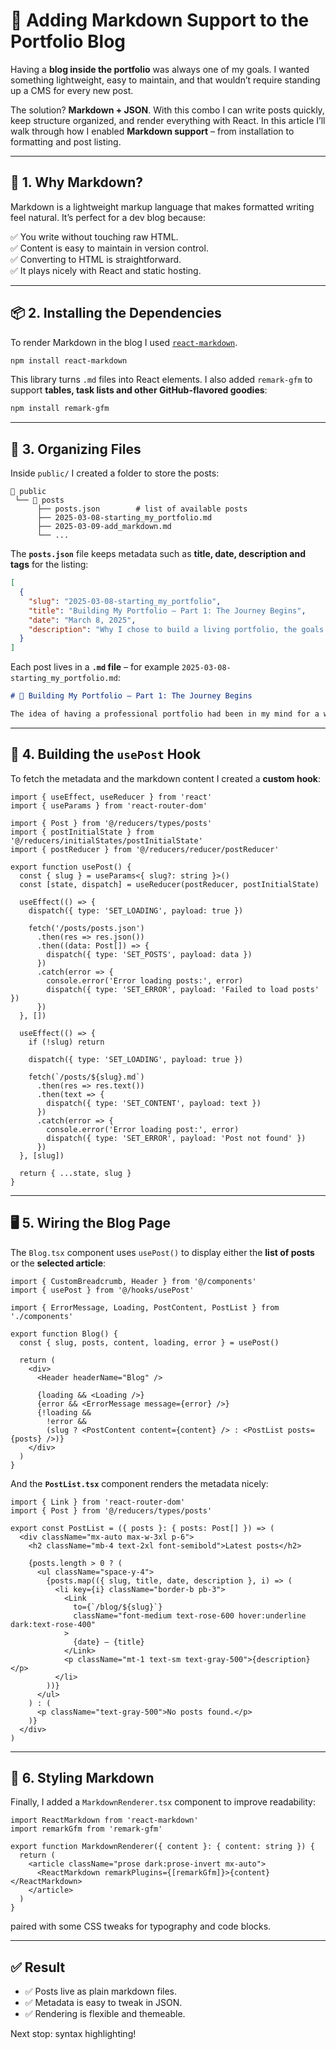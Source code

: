 # 📝 Adding Markdown Support to the Portfolio Blog

Having a **blog inside the portfolio** was always one of my goals. I wanted something lightweight, easy to maintain, and that wouldn’t require standing up a CMS for every new post.

The solution? **Markdown + JSON**. With this combo I can write posts quickly, keep structure organized, and render everything with React. In this article I’ll walk through how I enabled **Markdown support** – from installation to formatting and post listing.

---

## 📌 1. Why Markdown?

Markdown is a lightweight markup language that makes formatted writing feel natural. It’s perfect for a dev blog because:

✅ You write without touching raw HTML.  
✅ Content is easy to maintain in version control.  
✅ Converting to HTML is straightforward.  
✅ It plays nicely with React and static hosting.

---

## 📦 2. Installing the Dependencies

To render Markdown in the blog I used [`react-markdown`](https://github.com/remarkjs/react-markdown).

```bash
npm install react-markdown
```

This library turns `.md` files into React elements. I also added `remark-gfm` to support **tables, task lists and other GitHub-flavored goodies**:

```bash
npm install remark-gfm
```

---

## 📂 3. Organizing Files

Inside `public/` I created a folder to store the posts:

```
📂 public
 └── 📂 posts
      ├── posts.json        # list of available posts
      ├── 2025-03-08-starting_my_portfolio.md
      ├── 2025-03-09-add_markdown.md
      └── ...
```

The **`posts.json`** file keeps metadata such as **title, date, description and tags** for the listing:

```json
[
  {
    "slug": "2025-03-08-starting_my_portfolio",
    "title": "Building My Portfolio – Part 1: The Journey Begins",
    "date": "March 8, 2025",
    "description": "Why I chose to build a living portfolio, the goals I set for it, and the stack that will power the journey."
  }
]
```

Each post lives in a **`.md` file** – for example `2025-03-08-starting_my_portfolio.md`:

```md
# 🚀 Building My Portfolio – Part 1: The Journey Begins

The idea of having a professional portfolio had been in my mind for a while, but I wanted something that went beyond a static résumé site...
```

---

## 📜 4. Building the `usePost` Hook

To fetch the metadata and the markdown content I created a **custom hook**:

```tsx
import { useEffect, useReducer } from 'react'
import { useParams } from 'react-router-dom'

import { Post } from '@/reducers/types/posts'
import { postInitialState } from '@/reducers/initialStates/postInitialState'
import { postReducer } from '@/reducers/reducer/postReducer'

export function usePost() {
  const { slug } = useParams<{ slug?: string }>()
  const [state, dispatch] = useReducer(postReducer, postInitialState)

  useEffect(() => {
    dispatch({ type: 'SET_LOADING', payload: true })

    fetch('/posts/posts.json')
      .then(res => res.json())
      .then((data: Post[]) => {
        dispatch({ type: 'SET_POSTS', payload: data })
      })
      .catch(error => {
        console.error('Error loading posts:', error)
        dispatch({ type: 'SET_ERROR', payload: 'Failed to load posts' })
      })
  }, [])

  useEffect(() => {
    if (!slug) return

    dispatch({ type: 'SET_LOADING', payload: true })

    fetch(`/posts/${slug}.md`)
      .then(res => res.text())
      .then(text => {
        dispatch({ type: 'SET_CONTENT', payload: text })
      })
      .catch(error => {
        console.error('Error loading post:', error)
        dispatch({ type: 'SET_ERROR', payload: 'Post not found' })
      })
  }, [slug])

  return { ...state, slug }
}
```

---

## 🖥️ 5. Wiring the Blog Page

The `Blog.tsx` component uses `usePost()` to display either the **list of posts** or the **selected article**:

```tsx
import { CustomBreadcrumb, Header } from '@/components'
import { usePost } from '@/hooks/usePost'

import { ErrorMessage, Loading, PostContent, PostList } from './components'

export function Blog() {
  const { slug, posts, content, loading, error } = usePost()

  return (
    <div>
      <Header headerName="Blog" />

      {loading && <Loading />}
      {error && <ErrorMessage message={error} />}
      {!loading &&
        !error &&
        (slug ? <PostContent content={content} /> : <PostList posts={posts} />)}
    </div>
  )
}
```

And the **`PostList.tsx`** component renders the metadata nicely:

```tsx
import { Link } from 'react-router-dom'
import { Post } from '@/reducers/types/posts'

export const PostList = ({ posts }: { posts: Post[] }) => (
  <div className="mx-auto max-w-3xl p-6">
    <h2 className="mb-4 text-2xl font-semibold">Latest posts</h2>

    {posts.length > 0 ? (
      <ul className="space-y-4">
        {posts.map(({ slug, title, date, description }, i) => (
          <li key={i} className="border-b pb-3">
            <Link
              to={`/blog/${slug}`}
              className="font-medium text-rose-600 hover:underline dark:text-rose-400"
            >
              {date} – {title}
            </Link>
            <p className="mt-1 text-sm text-gray-500">{description}</p>
          </li>
        ))}
      </ul>
    ) : (
      <p className="text-gray-500">No posts found.</p>
    )}
  </div>
)
```

---

## 🎨 6. Styling Markdown

Finally, I added a `MarkdownRenderer.tsx` component to improve readability:

```tsx
import ReactMarkdown from 'react-markdown'
import remarkGfm from 'remark-gfm'

export function MarkdownRenderer({ content }: { content: string }) {
  return (
    <article className="prose dark:prose-invert mx-auto">
      <ReactMarkdown remarkPlugins={[remarkGfm]}>{content}</ReactMarkdown>
    </article>
  )
}
```

paired with some CSS tweaks for typography and code blocks.

---

## ✅ Result

- ✅ Posts live as plain markdown files.
- ✅ Metadata is easy to tweak in JSON.
- ✅ Rendering is flexible and themeable.

Next stop: syntax highlighting!
